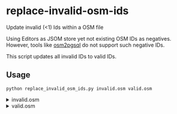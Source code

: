# replace-invalid-osm-ids
Update invalid (&lt;1) Ids within a OSM file

Using Editors as JSOM store yet not existing OSM IDs as negatives.
However, tools like [osm2pgsql](https://github.com/openstreetmap/osm2pgsql/issues/1097) do not support such negative IDs.

This script updates all invalid IDs to valid IDs.

## Usage

`python replace_invalid_osm_ids.py invalid.osm valid.osm`

<details>
<summary>invalid.osm</summary>

```xml
<?xml version='1.0' encoding='UTF-8'?>
<osm version='0.6' generator='JOSM'>
<bounds minlat='49.00492' minlon='8.43571' maxlat='49.00814' maxlon='8.44413' origin='JOSM' />
<node id='1' version='1' lat='49.00601320632' lon='8.4378525903' />
<node id='2' version='1' lat='49.00600598625' lon='8.43919538768' />
<node id='-111' version='1' lat='49.00600598625' lon='8.440516172' />
<node id='123' version='1' lat='49.00600598625' lon='8.4414957537' />
<node id='-222' version='1' lat='49.00675686751' lon='8.4414957537' />
<way id='-111' version='1'>
  <nd ref='1' />
  <nd ref='123' />
  <tag k='highway' v='primary' />
  <tag k='name' v='Ostring' />
  <tag k='oneway' v='yes' />
</way>
<way id='2' version='1'>
  <nd ref='-111' />
  <nd ref='1' />
  <tag k='highway' v='primary' />
  <tag k='name' v='Ostring' />
  <tag k='oneway' v='yes' />
</way>
<way id='-222' version='1'>
  <nd ref='2' />
  <nd ref='-222' />
  <tag k='highway' v='secondary' />
  <tag k='name' v='Gerwig' />
  <tag k='oneway' v='yes' />
</way>
<relation id="-15" version="1">
  <member type="way" ref="2" role="from"/>
  <member type="way" ref="-222" role="to"/>
  <member type="node" ref="-222" role="via"/>
  <tag k="restriction" v="no_left_turn"/>
  <tag k="type" v="restriction"/>
</relation>
</osm>
```
</details>

<details>
<summary>valid.osm</summary>

```xml
<?xml version="1.0" ?><osm version="0.6" generator="JOSM">
<bounds minlat="49.00492" minlon="8.43571" maxlat="49.00814" maxlon="8.44413" origin="JOSM"/>
<node id="1" version="1" lat="49.00601320632" lon="8.4378525903"/>
<node id="2" version="1" lat="49.00600598625" lon="8.43919538768"/>
<node id="3" version="1" lat="49.00600598625" lon="8.440516172"/>
<node id="123" version="1" lat="49.00600598625" lon="8.4414957537"/>
<node id="4" version="1" lat="49.00675686751" lon="8.4414957537"/>
<way id="1" version="1">
  <nd ref="1"/>
  <nd ref="123"/>
  <tag k="highway" v="primary"/>
  <tag k="name" v="Ostring"/>
  <tag k="oneway" v="yes"/>
</way>
<way id="2" version="1">
  <nd ref="3"/>
  <nd ref="1"/>
  <tag k="highway" v="primary"/>
  <tag k="name" v="Ostring"/>
  <tag k="oneway" v="yes"/>
</way>
<way id="3" version="1">
  <nd ref="2"/>
  <nd ref="4"/>
  <tag k="highway" v="secondary"/>
  <tag k="name" v="Gerwig"/>
  <tag k="oneway" v="yes"/>
</way>
<relation id="1" version="1">
  <member type="way" ref="2" role="from"/>
  <member type="way" ref="3" role="to"/>
  <member type="node" ref="4" role="via"/>
  <tag k="restriction" v="no_left_turn"/>
  <tag k="type" v="restriction"/>
</relation>
</osm>
```
</details>
